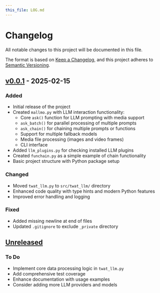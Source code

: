 ```yaml
---
this_file: LOG.md
---
```


# Changelog

All notable changes to this project will be documented in this file.

The format is based on [Keep a Changelog](https://keepachangelog.com/en/1.1.0/),
and this project adheres to [Semantic Versioning](https://semver.org/spec/v2.0.0.html).

## [v0.0.1] - 2025-02-15

### Added

- Initial release of the project
- Created `mallmo.py` with LLM interaction functionality:
  - Core `ask()` function for LLM prompting with media support
  - `ask_batch()` for parallel processing of multiple prompts
  - `ask_chain()` for chaining multiple prompts or functions
  - Support for multiple fallback models
  - Media file processing (images and video frames)
  - CLI interface
- Added `llm_plugins.py` for checking installed LLM plugins
- Created `funchain.py` as a simple example of chain functionality
- Basic project structure with Python package setup

### Changed

- Moved `twat_llm.py` to `src/twat_llm/` directory
- Enhanced code quality with type hints and modern Python features
- Improved error handling and logging

### Fixed

- Added missing newline at end of files
- Updated `.gitignore` to exclude `_private` directory

## [Unreleased]

### To Do

- Implement core data processing logic in `twat_llm.py`
- Add comprehensive test coverage
- Enhance documentation with usage examples
- Consider adding more LLM providers and models

[unreleased]: https://github.com/twardoch/twat-llm/compare/v0.0.1...HEAD
[v0.0.1]: https://github.com/twardoch/twat-llm/releases/tag/v0.0.1 
